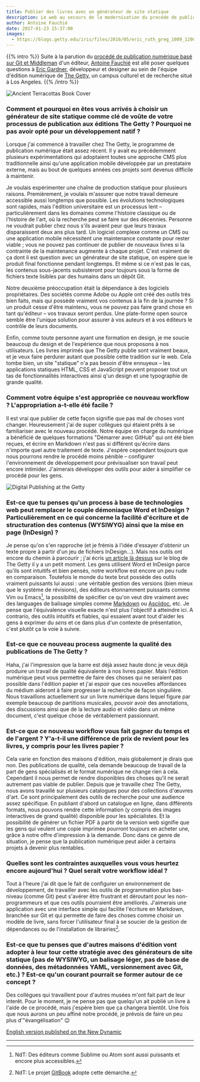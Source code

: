 ```yaml
---
title: Publier des livres avec un générateur de site statique
description: Le web au secours de la modernisation du procéde de publication de livres numériques et papier.
author: Antoine Fauchié
date: 2017-01-23 15:37:00
images:
  - https://blogs.getty.edu/iris/files/2016/05/eric_ruth_greg_1009_1200.jpg
---
```


{{% intro %}}
Suite à la parution du [procédé de publication numérique basé sur Git et Middleman](http://blogs.getty.edu/iris/an-editors-view-of-digital-publishing/) d'un éditeur, [Antoine Fauchié](https://www.quaternum.net/) est allé poser quelques questions à [Eric Gardner](http://egardner.github.io/), développeur et designer au sein de l'équipe d'édition numérique de [The Getty](https://getty.edu/), un campus culturel et de recherche situé à Los Angeles.
{{% /intro %}}

![Ancient Terracottas Book Cover](https://thenewdynamic.imgix.net/getty-museum-ancient-terracottas-1600.jpg?w=785)

### Comment et pourquoi en êtes vous arrivés à choisir un générateur de site statique comme clé de voûte de votre processus de publication aux éditions The Getty ? Pourquoi ne pas avoir opté pour un développement natif&nbsp;?

Lorsque j'ai commencé à travailler chez The Getty, le programme de publication numérique était assez récent. Il y avait eu précédemment plusieurs expérimentations qui adoptaient toutes une approche CMS plus traditionnelle ainsi qu'une application mobile développée par un prestataire externe, mais au bout de quelques années ces projets sont devenus difficile à maintenir.

Je voulais expérimenter une chaîne de production statique pour plusieurs raisons. Premièrement, je voulais m'assurer que notre travail demeure accessible aussi longtemps que possible. Les évolutions technologiques sont rapides, mais l'édition universitaire est un processus lent – particulièrement dans les domaines comme l'histoire classique ou de l'histoire de l'art, où la recherche peut se faire sur des décennies. Personne ne voudrait publier chez nous s'ils avaient peur que leurs travaux disparaissent deux ans plus tard. Un logiciel complexe comme un CMS ou une application mobile nécessitent une maintenance constante pour rester viable ; vous ne pouvez pas continuer de publier de nouveaux livres si la contrainte de la maintenance augmente à chaque projet. C'est vraiment de ça dont il est question avec un générateur de site statique, on espère que le produit final fonctionne pendant longtemps. Et même si ce n'est pas le cas, les contenus sous-jacents subsisteront pour toujours sous la forme de fichiers texte lisibles par des humains dans un dépôt Git.

Notre deuxième préoccupation était la dépendance à des logiciels propriétaires. Des sociétés comme Adobe ou Apple ont créé des outils très bien faits, mais qui possède vraiment vos contenus à la fin de la journée ? Si un produit cesse d'être maintenu, vous ne pouvez pas faire grand chose en tant qu'éditeur – vos travaux seront perdus. Une plate-forme open source semble être l'unique solution pour assurer à vos auteurs et à vos éditeurs le contrôle de leurs documents.

Enfin, comme toute personne ayant une formation en design, je me soucie beaucoup du design et de l'expérience que nous proposons à nos utilisateurs. Les livres imprimés que The Getty publie sont vraiment beaux, et je veux faire perdurer autant que possible cette tradition sur le web. Cela tombe bien, un site "statique" n'a pas besoin d'être ennuyeux – les applications statiques HTML, CSS et JavaScript peuvent proposer tout un tas de fonctionnalités interactives ainsi q'un design et une typographie de grande qualité.

### Comment votre équipe s'est appropriée ce nouveau workflow ? L'appropriation a-t-elle été facile ?

Il est vrai que publier de cette façon signifie que pas mal de choses vont changer. Heureusement j'ai de super collègues qui étaient prêts à se familiariser avec le nouveau procédé. Notre équipe en charge du numérique a bénéficié de quelques formations "Démarrer avec GitHub" qui ont été bien reçues, et écrire en Markdown n'est pas si différent qu'écrire dans n'importe quel autre traitement de texte. J'espère cependant toujours que nous pourrons rendre le procédé moins pénible – configurer l'environnement de développement pour prévisualiser son travail peut encore intimider. J'aimerais développer des outils pour aider à simplifier ce procédé pour les gens.

![Digital Publishing at the Getty](https://blogs.getty.edu/iris/files/2016/05/eric_ruth_greg_1009_1200.jpg)

### Est-ce que tu penses qu'un process à base de technologies web peut remplacer le couple démoniaque Word et InDesign ? Particulièrement en ce qui concerne la facilité d'écriture et de structuration des contenus (WYSIWYG) ainsi que la mise en page (InDesign) ?

Je pense qu'on s'en rapproche (et je frémis à l'idée d'essayer d'obtenir un texte propre à partir d'un jeu de fichiers InDesign…). Mais nos outils ont encore du chemin à parcourir ; j'ai écris [un article là dessus](http://blogs.getty.edu/iris/digital-publishing-needs-new-tools/) sur le blog de The Getty il y a un petit moment. Les gens utilisent Word et InDesign parce qu'ils sont intuitifs et bien pensés, notre workflow est encore un peu rude en comparaison. Toutefois le monde du texte brut possède des outils vraiment puissants lui aussi : une véritable gestion des versions (bien mieux que le système de révisions), des éditeurs étonnamment puissants comme Vim ou Emacs[^1], la possibilité de spécifier ce qu'on veut dire vraiment avec des languages de balisage simples comme [Markdown](https://learnxinyminutes.com/docs/fr-fr/markdown/) ou [Asciidoc](https://learnxinyminutes.com/docs/asciidoc/), etc. Je pense que l'équivalence visuelle exacte n'est plus l'objectif à atteindre ici. A contrario, des outils intuitifs et fiables, qui essaient avant tout d'aider les gens à exprimer du *sens* et ce dans plus d'un contexte de présentation, c'est plutôt ça la voie à suivre.

### Est-ce que ce nouveau process augmente la qualité des publications de The Getty ?

Haha, j'ai l'impression que la barre est déjà assez haute donc je veux déjà produire un travail de qualité équivalente à nos livres papier. Mais l'édition numérique peut vous permettre de faire des choses qui ne seraient pas possible dans l'édition papier et j'ai espoir que ces nouvelles affordances du médium aideront à faire progresser la recherche de façon singulière. Nous travaillons actuellement sur un livre numérique dans lequel figure par exemple beaucoup de partitions musicales, pouvoir avoir des annotations, des discussions ainsi que de la lecture audio et vidéo dans un même document, c'est quelque chose de véritablement passionnant.

### Est-ce que ce nouveau workflow vous fait gagner du temps et de l'argent ? Y'a-t-il une différence de prix de revient pour les livres, y compris pour les livres papier ?

Cela varie en fonction des maisons d'édition, mais globalement je dirais que non. Des publications de qualité, cela demande beaucoup de travail de la part de gens spécialisés et le format numérique ne change rien à cela. Cependant il nous permet de rendre disponibles des choses qu'il ne serait autrement pas viable de publier. Depuis que je travaille chez The Getty, nous avons travaillé sur plusieurs catalogues pour des collections d'œuvres d'art. Ce sont principalement des outils de recherche pour une audience assez spécifique. En publiant d'abord un catalogue en ligne, dans différents formats, nous pouvons rendre cette information (y compris des images interactives de grand qualité) disponible pour les spécialistes. Et la possibilité de générer un fichier PDF à partir de la version web signifie que les gens qui veulent une copie imprimée pourront toujours en acheter une, grâce à notre offre d'impression à la demande. Donc dans ce genre de situation, je pense que la publication numérique peut aider à certains projets à devenir plus rentables.

### Quelles sont les contraintes auxquelles vous vous heurtez encore aujourd'hui ? Quel serait votre workflow idéal ?

Tout à l'heure j'ai dit que le fait de configurer un environnement de développement, de travailler avec les outils de programmation plus bas-niveau (comme Git) peut s'avérer être frustrant et déroutant pour les non-programmeurs et que ces outils pourraient être améliorés. J'aimerais une application avec une interface simple qui facilite l'écriture en Markdown, branchée sur Git et qui permette de faire des choses comme choisir un modèle de livre, sans forcer l'utilisateur final à se soucier de la gestion de dépendances ou de l'installation de librairies[^2].

### Est-ce que tu penses que d'autres maisons d'édition vont adopter à leur tour cette stratégie avec des générateurs de site statique (pas de WYSIWYG, un balisage léger, pas de base de données, des métadonnées YAML, versionnement avec Git, etc.) ? Est-ce qu'un courant pourrait se former autour de ce concept ?

Des collègues qui travaillent pour d'autres musées m'ont fait part de leur interêt. Pour le moment, je ne pense pas que quelqu'un ait publié un livre à l'aide de ce procédé, mais j'espère bien que ça changera bientôt. Une fois que nous aurons un peu affiné notre procédé, je prévois de faire un peu plus d'"évangélisation" 😉

[English version published on the New Dynamic](https://www.thenewdynamic.org/article/2017/01/26/interview-with-eric-gardner-getty/)

---

[^1]: NdT: Des éditeurs comme Sublime ou Atom sont aussi puissants et encore plus accessibles.
[^2]: NdT: Le projet [GitBook](https://www.gitbook.com) adopte cette démarche.
